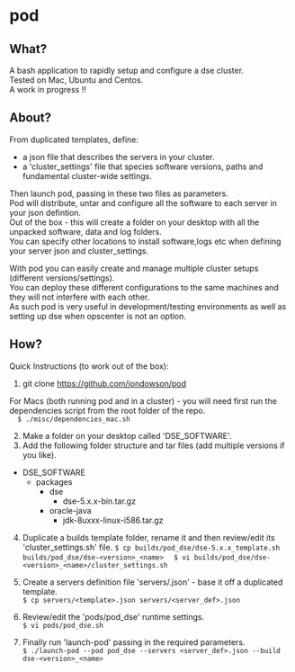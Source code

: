 # pod

## What?
A bash application to rapidly setup and configure a dse cluster.  
Tested on Mac, Ubuntu and Centos.   
A work in progress !!  

## About?
From duplicated templates, define:  
-  a json file that describes the servers in your cluster.
-  a 'cluster_settings' file that species software versions, paths and fundamental cluster-wide settings.  

Then launch pod, passing in these two files as parameters.  
Pod will distribute, untar and configure all the software to each server in your json defintion.  
Out of the box - this will create a folder on your desktop with all the unpacked software, data and log folders.  
You can specify other locations to install software,logs etc when defining your server json and cluster_settings.

With pod you can easily create and manage multiple cluster setups (different versions/settings).  
You can deploy these different configurations to the same machines and they will not interfere with each other.  
As such pod is very useful in development/testing environments as well as setting up dse when opscenter is not an option.     

## How?

Quick Instructions (to work out of the box):  

1) git clone https://github.com/jondowson/pod  

For Macs (both running pod and in a cluster) - you will need first run the dependencies script from the root folder of the repo.  
`  
$ ./misc/dependencies_mac.sh
`     

2) Make a folder on your desktop called 'DSE_SOFTWARE'.  
3) Add the following folder structure and tar files (add multiple versions if you like).

- DSE_SOFTWARE  
  - packages  
    - dse
      - dse-5.x.x-bin.tar.gz  
    - oracle-java  
      - jdk-8uxxx-linux-i586.tar.gz  

4) Duplicate a builds template folder, rename it and then review/edit its 'cluster_settings.sh' file.
`
$ cp builds/pod_dse/dse-5.x.x_template.sh builds/pod_dse/dse-<version>_<name>  
`
`
$ vi builds/pod_dse/dse-<version>_<name>/cluster_settings.sh    
`  

5) Create a servers definition file 'servers/<name>.json' - base it off a duplicated template.  
`
$ cp servers/<template>.json servers/<server_def>.json  
`  

6) Review/edit the 'pods/pod_dse' runtime settings.  
`
$ vi pods/pod_dse.sh  
`  

7) Finally run 'launch-pod' passing in the required parameters.  
`
$ ./launch-pod --pod pod_dse --servers <server_def>.json --build dse-<version>_<name>
`
